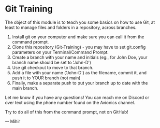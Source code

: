 # Git Training

The object of this module is to teach you some basics on how to use Git, at least to manage files and folders in a repository, across branches.

1. Install git on your computer and make sure you can call it from the command prompt.
2. Clone this repository (Git-Training) - you may have to set git.config parameters on your Terminal/Command Prompt.
3. Create a branch with your name and initials (eg., for John Doe, your branch name should be set to 'John-D')
4. Use git checkout to move to that branch.
5. Add a file with your name ('John-D') as the filename, commit it, and push it to YOUR branch (not main)
6. Finally, make a separate push to put your branch up to date with the main branch.

Let me know if you have any questions! You can reach me on Discord or over text using the phone number found on the Avionics channel.

Try to do all of this from the command prompt, not on GitHub!

-- Mihir

